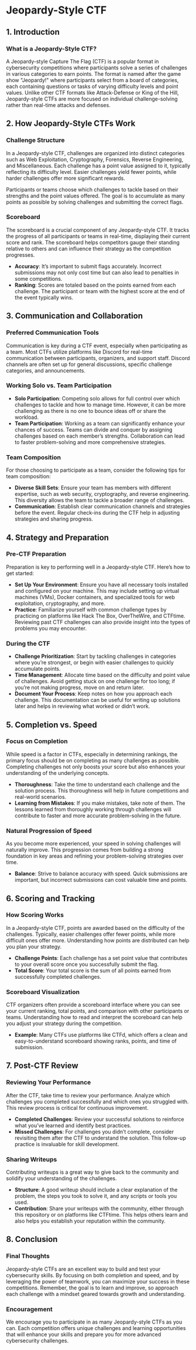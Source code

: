 # Jeopardy-Style CTF

## 1. Introduction

### What is a Jeopardy-Style CTF?
A Jeopardy-style Capture The Flag (CTF) is a popular format in cybersecurity competitions where participants solve a series of challenges in various categories to earn points. The format is named after the game show "Jeopardy!" where participants select from a board of categories, each containing questions or tasks of varying difficulty levels and point values. Unlike other CTF formats like Attack-Defense or King of the Hill, Jeopardy-style CTFs are more focused on individual challenge-solving rather than real-time attacks and defenses.

## 2. How Jeopardy-Style CTFs Work

### Challenge Structure
In a Jeopardy-style CTF, challenges are organized into distinct categories such as Web Exploitation, Cryptography, Forensics, Reverse Engineering, and Miscellaneous. Each challenge has a point value assigned to it, typically reflecting its difficulty level. Easier challenges yield fewer points, while harder challenges offer more significant rewards.

Participants or teams choose which challenges to tackle based on their strengths and the point values offered. The goal is to accumulate as many points as possible by solving challenges and submitting the correct flags.

### Scoreboard
The scoreboard is a crucial component of any Jeopardy-style CTF. It tracks the progress of all participants or teams in real-time, displaying their current score and rank. The scoreboard helps competitors gauge their standing relative to others and can influence their strategy as the competition progresses.

- **Accuracy**: It’s important to submit flags accurately. Incorrect submissions may not only cost time but can also lead to penalties in some competitions.
- **Ranking**: Scores are totaled based on the points earned from each challenge. The participant or team with the highest score at the end of the event typically wins.

## 3. Communication and Collaboration

### Preferred Communication Tools
Communication is key during a CTF event, especially when participating as a team. Most CTFs utilize platforms like Discord for real-time communication between participants, organizers, and support staff. Discord channels are often set up for general discussions, specific challenge categories, and announcements.

### Working Solo vs. Team Participation
- **Solo Participation**: Competing solo allows for full control over which challenges to tackle and how to manage time. However, it can be more challenging as there is no one to bounce ideas off or share the workload.
- **Team Participation**: Working as a team can significantly enhance your chances of success. Teams can divide and conquer by assigning challenges based on each member’s strengths. Collaboration can lead to faster problem-solving and more comprehensive strategies.

### Team Composition
For those choosing to participate as a team, consider the following tips for team composition:
- **Diverse Skill Sets**: Ensure your team has members with different expertise, such as web security, cryptography, and reverse engineering. This diversity allows the team to tackle a broader range of challenges.
- **Communication**: Establish clear communication channels and strategies before the event. Regular check-ins during the CTF help in adjusting strategies and sharing progress.

## 4. Strategy and Preparation

### Pre-CTF Preparation
Preparation is key to performing well in a Jeopardy-style CTF. Here’s how to get started:
- **Set Up Your Environment**: Ensure you have all necessary tools installed and configured on your machine. This may include setting up virtual machines (VMs), Docker containers, and specialized tools for web exploitation, cryptography, and more.
- **Practice**: Familiarize yourself with common challenge types by practicing on platforms like Hack The Box, OverTheWire, and CTFtime. Reviewing past CTF challenges can also provide insight into the types of problems you may encounter.

### During the CTF
- **Challenge Prioritization**: Start by tackling challenges in categories where you’re strongest, or begin with easier challenges to quickly accumulate points.
- **Time Management**: Allocate time based on the difficulty and point value of challenges. Avoid getting stuck on one challenge for too long; if you’re not making progress, move on and return later.
- **Document Your Process**: Keep notes on how you approach each challenge. This documentation can be useful for writing up solutions later and helps in reviewing what worked or didn’t work.

## 5. Completion vs. Speed

### Focus on Completion
While speed is a factor in CTFs, especially in determining rankings, the primary focus should be on completing as many challenges as possible. Completing challenges not only boosts your score but also enhances your understanding of the underlying concepts.

- **Thoroughness**: Take the time to understand each challenge and the solution process. This thoroughness will help in future competitions and real-world scenarios.
- **Learning from Mistakes**: If you make mistakes, take note of them. The lessons learned from thoroughly working through challenges will contribute to faster and more accurate problem-solving in the future.

### Natural Progression of Speed
As you become more experienced, your speed in solving challenges will naturally improve. This progression comes from building a strong foundation in key areas and refining your problem-solving strategies over time.

- **Balance**: Strive to balance accuracy with speed. Quick submissions are important, but incorrect submissions can cost valuable time and points.

## 6. Scoring and Tracking

### How Scoring Works
In a Jeopardy-style CTF, points are awarded based on the difficulty of the challenges. Typically, easier challenges offer fewer points, while more difficult ones offer more. Understanding how points are distributed can help you plan your strategy.

- **Challenge Points**: Each challenge has a set point value that contributes to your overall score once you successfully submit the flag.
- **Total Score**: Your total score is the sum of all points earned from successfully completed challenges.

### Scoreboard Visualization
CTF organizers often provide a scoreboard interface where you can see your current ranking, total points, and comparison with other participants or teams. Understanding how to read and interpret the scoreboard can help you adjust your strategy during the competition.

- **Example**: Many CTFs use platforms like CTFd, which offers a clean and easy-to-understand scoreboard showing ranks, points, and time of submission.

## 7. Post-CTF Review

### Reviewing Your Performance
After the CTF, take time to review your performance. Analyze which challenges you completed successfully and which ones you struggled with. This review process is critical for continuous improvement.

- **Completed Challenges**: Review your successful solutions to reinforce what you’ve learned and identify best practices.
- **Missed Challenges**: For challenges you didn’t complete, consider revisiting them after the CTF to understand the solution. This follow-up practice is invaluable for skill development.

### Sharing Writeups
Contributing writeups is a great way to give back to the community and solidify your understanding of the challenges.

- **Structure**: A good writeup should include a clear explanation of the problem, the steps you took to solve it, and any scripts or tools you used.
- **Contribution**: Share your writeups with the community, either through this repository or on platforms like CTFtime. This helps others learn and also helps you establish your reputation within the community.

## 8. Conclusion

### Final Thoughts
Jeopardy-style CTFs are an excellent way to build and test your cybersecurity skills. By focusing on both completion and speed, and by leveraging the power of teamwork, you can maximize your success in these competitions. Remember, the goal is to learn and improve, so approach each challenge with a mindset geared towards growth and understanding.

### Encouragement
We encourage you to participate in as many Jeopardy-style CTFs as you can. Each competition offers unique challenges and learning opportunities that will enhance your skills and prepare you for more advanced cybersecurity challenges.
